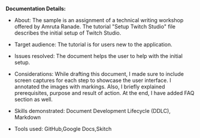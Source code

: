 **Documentation Details:**

* About: The sample is an assignment of a technical writing workshop offered by Amruta Ranade. The tutorial "Setup Twitch Studio" file describes the initial setup of Twitch Studio.

* Target audience: The tutorial is for users new to the application.

* Issues resolved: The document helps the user to help with the initial setup.

* Considerations: While drafting this document, I made sure to include screen captures for each step to showcase the user interface. I annotated the images with    markings. Also, I briefly explained prerequisites, purpose and result of action. At the end, I have added FAQ section as well.

* Skills demonstrated: Document Development Lifecycle (DDLC), Markdown

* Tools used: GitHub,Google Docs,Skitch

